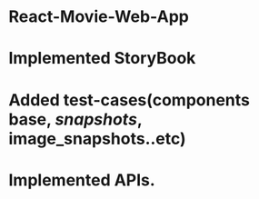 # React-Movie-Web-App
# Implemented StoryBook
# Added test-cases(components base, _snapshots_, __image_snapshots__..etc)
# Implemented APIs.

